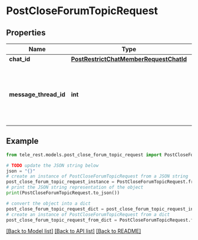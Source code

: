 # PostCloseForumTopicRequest


## Properties

Name | Type | Description | Notes
------------ | ------------- | ------------- | -------------
**chat_id** | [**PostRestrictChatMemberRequestChatId**](PostRestrictChatMemberRequestChatId.md) |  | 
**message_thread_id** | **int** | Unique identifier for the target message thread of the forum topic | 

## Example

```python
from tele_rest.models.post_close_forum_topic_request import PostCloseForumTopicRequest

# TODO update the JSON string below
json = "{}"
# create an instance of PostCloseForumTopicRequest from a JSON string
post_close_forum_topic_request_instance = PostCloseForumTopicRequest.from_json(json)
# print the JSON string representation of the object
print(PostCloseForumTopicRequest.to_json())

# convert the object into a dict
post_close_forum_topic_request_dict = post_close_forum_topic_request_instance.to_dict()
# create an instance of PostCloseForumTopicRequest from a dict
post_close_forum_topic_request_from_dict = PostCloseForumTopicRequest.from_dict(post_close_forum_topic_request_dict)
```
[[Back to Model list]](../README.md#documentation-for-models) [[Back to API list]](../README.md#documentation-for-api-endpoints) [[Back to README]](../README.md)


